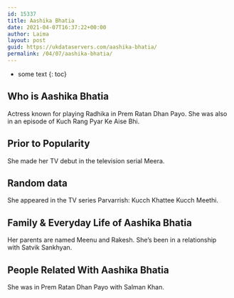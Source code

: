 ```yaml
---
id: 15337
title: Aashika Bhatia
date: 2021-04-07T16:37:22+00:00
author: Laima
layout: post
guid: https://ukdataservers.com/aashika-bhatia/
permalink: /04/07/aashika-bhatia/
---
```


* some text
{: toc}


## Who is Aashika Bhatia
                  
                  
                  
Actress known for playing Radhika in Prem Ratan Dhan Payo. She was also in an episode of Kuch Rang Pyar Ke Aise Bhi.
                  
              
            
              
            
                
                
                
## Prior to Popularity
                  
                  
                  
She made her TV debut in the television serial Meera.
                  
              
            
              
            
                
                
                
## Random data
                  
                  
                  
She appeared in the TV series Parvarrish: Kucch Khattee Kucch Meethi.
                  
              
            
              
            
                
                
                
## Family & Everyday Life of Aashika Bhatia
                  
                  
                  
Her parents are named Meenu and Rakesh. She&#8217;s been in a relationship with Satvik Sankhyan.
                  
              
            
              
            
                
                
                
## People Related With Aashika Bhatia
                  
                  
                  
She was in Prem Ratan Dhan Payo with Salman Khan.
                  
              
            
              
            
                
              
            
              
              
            
            
              
            
          
          
          